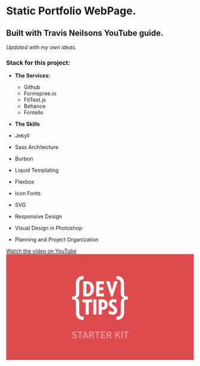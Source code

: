 # Static Portfolio WebPage. #
## Built with Travis Neilsons YouTube guide. ##
_Updated with my own ideas._
### Stack for this project: ###
* **The Services:**
  * Github
  * Formspree.io
  * FitText.js
  * Behance
  * Fontello
  
* **The Skills**
 * Jekyll
 * Sass Architecture
 * Burbon
 * Liquid Templating
 * Flexbox
 * Icon Fonts
 * SVG
 * Responsive Design
 * Visual Design in Photoshop
 * Planning and Project Organization
 
<a href="http://www.youtube.com/watch?feature=player_embedded&v=GTBaQ2DcGUk
" target="_blank">
Watch the video on YouTube
<img src="thumbnail.png" 
alt="Watch the video on youtube" />

</a>
